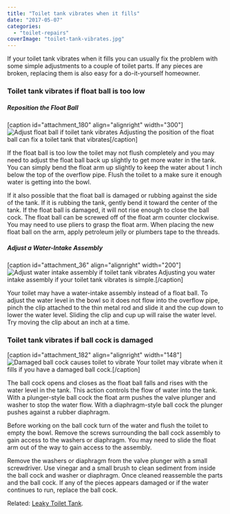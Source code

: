 ```yaml
---
title: "Toilet tank vibrates when it fills"
date: "2017-05-07"
categories: 
  - "toilet-repairs"
coverImage: "toilet-tank-vibrates.jpg"
---
```


If your toilet tank vibrates when it fills you can usually fix the problem with some simple adjustments to a couple of toilet parts. If any pieces are broken, replacing them is also easy for a do-it-yourself homeowner.

### Toilet tank vibrates if float ball is too low

##### Reposition the Float Ball

\[caption id="attachment\_180" align="alignright" width="300"\]![Adjust float ball if toilet tank vibrates](images/float-ball-300x226.jpg) Adjusting the position of the float ball can fix a toilet tank that vibrates\[/caption\]

If the float ball is too low the toilet may not flush completely and you may need to adjust the float ball back up slightly to get more water in the tank. You can simply bend the float arm up slightly to keep the water about 1 inch below the top of the overflow pipe. Flush the toilet to a make sure it enough water is getting into the bowl.

If it also possible that the float ball is damaged or rubbing against the side of the tank. If it is rubbing the tank, gently bend it toward the center of the tank. If the float ball is damaged, it will not rise enough to close the ball cock. The float ball can be screwed off of the float arm counter clockwise. You may need to use pliers to grasp the float arm. When placing the new float ball on the arm, apply petroleum jelly or plumbers tape to the threads.

##### Adjust a Water-Intake Assembly

\[caption id="attachment\_36" align="alignright" width="200"\]![Adjust water intake assembly if toilet tank vibrates](images/assembly.jpg) Adjusting you water intake assembly if your toilet tank vibrates is simple.\[/caption\]

Your toilet may have a water-intake assembly instead of a float ball. To adjust the water level in the bowl so it does not flow into the overflow pipe, pinch the clip attached to the thin metal rod and slide it and the cup down to lower the water level. Sliding the clip and cup up will raise the water level. Try moving the clip about an inch at a time.

### Toilet tank vibrates if ball cock is damaged

\[caption id="attachment\_182" align="alignright" width="148"\]![Damaged ball cock causes toilet to vibrate](images/ballcock-148x300.jpg) Your toilet may vibrate when it fills if you have a damaged ball cock.\[/caption\]

The ball cock opens and closes as the float ball falls and rises with the water level in the tank. This action controls the flow of water into the tank. With a plunger-style ball cock the float arm pushes the valve plunger and washer to stop the water flow. With a diaphragm-style ball cock the plunger pushes against a rubber diaphragm.

Before working on the ball cock turn of the water and flush the toilet to empty the bowl. Remove the screws surrounding the ball cock assembly to gain access to the washers or diaphragm. You may need to slide the float arm out of the way to gain access to the assembly.

Remove the washers or diaphragm from the valve plunger with a small screwdriver. Use vinegar and a small brush to clean sediment from inside the ball cock and washer or diaphragm. Once cleaned reassemble the parts and the ball cock. If any of the pieces appears damaged or if the water continues to run, replace the ball cock.

Related: [Leaky Toilet Tank](http://fixatoilet.com/leaky-toilet-water-under-tank/).
